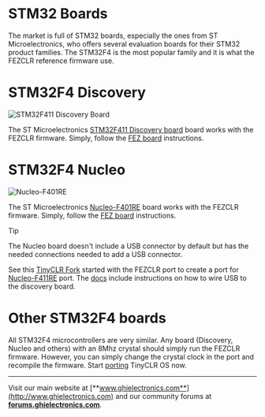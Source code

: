 # STM32 Boards
The market is full of STM32 boards, especially the ones from ST Microelectronics, who offers several evaluation boards for their STM32 product families. The STM32F4 is the most popular family and it is what the FEZCLR reference firmware use.

# STM32F4 Discovery
![STM32F411 Discovery Board](images/STM32F411discoveryboard.jpg)

The ST Microelectronics [STM32F411 Discovery board](http://www.st.com/en/evaluation-tools/32f411ediscovery.html) board works with the FEZCLR firmware. Simply, follow the [FEZ board](fez.md) instructions.

# STM32F4 Nucleo
![Nucleo-F401RE](images/nucleo-f401re.jpg)

The ST Microelectronics [Nucleo-F401RE](http://www.st.com/en/evaluation-tools/nucleo-f401re.html) board works with the FEZCLR firmware. Simply, follow the [FEZ board](fez.md) instructions.

> [!Tip]
> The Nucleo board doesn't include a USB connector by default but has the needed connections needed to add a USB connector.

See this [TinyCLR Fork](https://github.com/valoni/TinyCLR-Ports/tree/master/Devices/NUCLEO411RET6) started with the FEZCLR port to create a port for [Nucleo-F411RE](http://www.st.com/en/evaluation-tools/nucleo-f411re.html) port. The [docs](https://github.com/valoni/TinyCLR-Ports/tree/master/Devices/NUCLEO411RET6/Helps/doc) include instructions on how to wire USB to the discovery board.

# Other STM32F4 boards
All STM32F4 microcontrollers are very similar. Any board (Discovery, Nucleo and others) with an 8Mhz crystal should simply run the FEZCLR firmware. However, you can simply change the crystal clock in the port and recompile the firmware. Start [porting](../porting/intro.md) TinyCLR OS now.

***

Visit our main website at [**www.ghielectronics.com**](http://www.ghielectronics.com) and our community forums at [**forums.ghielectronics.com**](https://forums.ghielectronics.com/).
